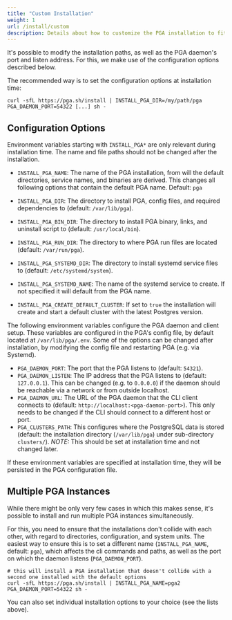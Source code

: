 ```yaml
---
title: "Custom Installation"
weight: 1
url: /install/custom
description: Details about how to customize the PGA installation to fit your needs.
---
```


It's possible to modify the installation paths, as well as the PGA daemon's port and listen address.
For this, we make use of the configuration options described below.

The recommended way is to set the configuration options at installation time:

```
curl -sfL https://pga.sh/install | INSTALL_PGA_DIR=/my/path/pga PGA_DAEMON_PORT=54322 [...] sh - 
```

## Configuration Options

Environment variables starting with `INSTALL_PGA*` are only relevant during installation time.
The name and file paths should not be changed after the installation.

- `INSTALL_PGA_NAME`:
  The name of the PGA installation, from will the default directories,
  service names, and binaries are derived. This changes all following options
  that contain the default PGA name. Default: `pga`

- `INSTALL_PGA_DIR`:
  The directory to install PGA, config files, and required dependencies to (default: `/var/lib/pga`).

- `INSTALL_PGA_BIN_DIR`:
  The directory to install PGA binary, links, and uninstall script to (default: `/usr/local/bin`).

- `INSTALL_PGA_RUN_DIR`:
  The directory to where PGA run files are located (default: `/var/run/pga`).

- `INSTALL_PGA_SYSTEMD_DIR`:
  The directory to install systemd service files to (default: `/etc/systemd/system`).

- `INSTALL_PGA_SYSTEMD_NAME`:
  The name of the systemd service to create. If not specified it will default from the PGA name.

- `INSTALL_PGA_CREATE_DEFAULT_CLUSTER`:
  If set to `true` the installation will create and start a default cluster with the latest Postgres version.


The following environment variables configure the PGA daemon and client setup.
These variables are configured in the PGA's config file, by default located at `/var/lib/pga/.env`.
Some of the options can be changed after installation, by modifying the config file and restarting PGA (e.g. via Systemd).

- `PGA_DAEMON_PORT`:
  The port that the PGA listens to (default: `54321`).
- `PGA_DAEMON_LISTEN`:
  The IP address that the PGA listens to (default: `127.0.0.1`).
  This can be changed (e.g. to `0.0.0.0`) if the daemon should be reachable via a network or from outside localhost.
- `PGA_DAEMON_URL`:
  The URL of the PGA daemon that the CLI client connects to (default: `http://localhost:<pga-daemon-port>`).
  This only needs to be changed if the CLI should connect to a different host or port.
- `PGA_CLUSTERS_PATH`:
  This configures where the PostgreSQL data is stored (default: the installation directory (`/var/lib/pga`) under sub-directory `clusters/`).
  *NOTE:* This should be set at installation time and not changed later.

If these environment variables are specified at installation time, they will be persisted in the PGA configuration file.


## Multiple PGA Instances

While there might be only very few cases in which this makes sense, it's possible to install and run multiple PGA instances simultaneously.

For this, you need to ensure that the installations don't collide with each other, with regard to directories, configuration, and system units.
The easiest way to ensure this is to set a different name (`INSTALL_PGA_NAME`, default: `pga`), which affects the cli commands and paths, as well as the port on which the daemon listens (`PGA_DAEMON_PORT`).

```
# this will install a PGA installation that doesn't collide with a second one installed with the default options
curl -sfL https://pga.sh/install | INSTALL_PGA_NAME=pga2 PGA_DAEMON_PORT=54322 sh - 
```

You can also set individual installation options to your choice (see the lists above).
